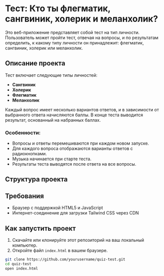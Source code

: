 # Тест: Кто ты флегматик, сангвиник, холерик и меланхолик?

Это веб-приложение представляет собой тест на тип личности. Пользователь может пройти тест, отвечая на вопросы, и по результатам определить, к какому типу личности он принадлежит: флегматик, сангвиник, холерик или меланхолик.

## Описание проекта

Тест включает следующие типы личностей:
- **Сангвиник**
- **Холерик**
- **Флегматик**
- **Меланхолик**

Каждый вопрос имеет несколько вариантов ответов, и в зависимости от выбранного ответа начисляются баллы. В конце теста выводится результат, основанный на набранных баллах.

### Особенности:
- Вопросы и ответы перемешиваются при каждом новом запуске.
- Для каждого вопроса отображаются варианты ответов с радиокнопками.
- Музыка начинается при старте теста.
- Результаты теста выводятся после ответа на все вопросы.

## Структура проекта


## Требования

- Браузер с поддержкой HTML5 и JavaScript
- Интернет-соединение для загрузки Tailwind CSS через CDN

## Как запустить проект

1. Скачайте или клонируйте этот репозиторий на ваш локальный компьютер.
2. Откройте файл `index.html` в вашем браузере.

```bash
git clone https://github.com/yourusername/quiz-test.git
cd quiz-test
open index.html
